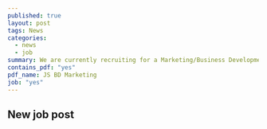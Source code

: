 ```yaml
---
published: true
layout: post
tags: News
categories: 
  - news
  - job
summary: We are currently recruiting for a Marketing/Business Development Executive.
contains_pdf: "yes"
pdf_name: JS BD Marketing
job: "yes"
---
```


## New job post